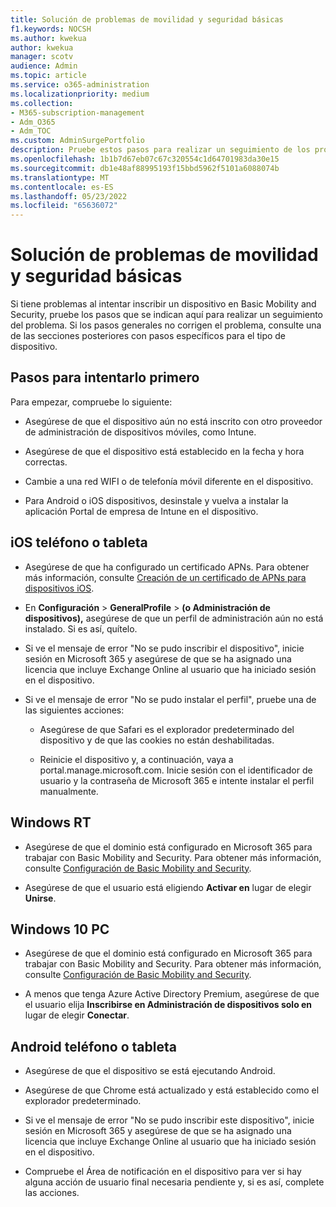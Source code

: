 ```yaml
---
title: Solución de problemas de movilidad y seguridad básicas
f1.keywords: NOCSH
ms.author: kwekua
author: kwekua
manager: scotv
audience: Admin
ms.topic: article
ms.service: o365-administration
ms.localizationpriority: medium
ms.collection:
- M365-subscription-management
- Adm_O365
- Adm_TOC
ms.custom: AdminSurgePortfolio
description: Pruebe estos pasos para realizar un seguimiento de los problemas básicos de movilidad y seguridad.
ms.openlocfilehash: 1b1b7d67eb07c67c320554c1d64701983da30e15
ms.sourcegitcommit: db1e48af88995193f15bbd5962f5101a6088074b
ms.translationtype: MT
ms.contentlocale: es-ES
ms.lasthandoff: 05/23/2022
ms.locfileid: "65636072"
---
```

# <a name="troubleshoot-basic-mobility-and-security"></a>Solución de problemas de movilidad y seguridad básicas

Si tiene problemas al intentar inscribir un dispositivo en Basic Mobility and Security, pruebe los pasos que se indican aquí para realizar un seguimiento del problema. Si los pasos generales no corrigen el problema, consulte una de las secciones posteriores con pasos específicos para el tipo de dispositivo.

## <a name="steps-to-try-first"></a>Pasos para intentarlo primero

Para empezar, compruebe lo siguiente:

- Asegúrese de que el dispositivo aún no está inscrito con otro proveedor de administración de dispositivos móviles, como Intune.

- Asegúrese de que el dispositivo está establecido en la fecha y hora correctas.

- Cambie a una red WIFI o de telefonía móvil diferente en el dispositivo.

- Para Android o iOS dispositivos, desinstale y vuelva a instalar la aplicación Portal de empresa de Intune en el dispositivo. 

## <a name="ios-phone-or-tablet"></a>iOS teléfono o tableta

- Asegúrese de que ha configurado un certificado APNs. Para obtener más información, consulte [Creación de un certificado de APNs para dispositivos iOS](create-an-apns-certificate-for-ios-devices.md).

- En **Configuración** >  **GeneralProfile** >  **(o Administración de dispositivos),** asegúrese de que un perfil de administración aún no está instalado. Si es así, quítelo.

- Si ve el mensaje de error "No se pudo inscribir el dispositivo", inicie sesión en Microsoft 365 y asegúrese de que se ha asignado una licencia que incluye Exchange Online al usuario que ha iniciado sesión en el dispositivo.

- Si ve el mensaje de error "No se pudo instalar el perfil", pruebe una de las siguientes acciones:

    - Asegúrese de que Safari es el explorador predeterminado del dispositivo y de que las cookies no están deshabilitadas.

    - Reinicie el dispositivo y, a continuación, vaya a portal.manage.microsoft.com. Inicie sesión con el identificador de usuario y la contraseña de Microsoft 365 e intente instalar el perfil manualmente.

## <a name="windows-rt"></a>Windows RT

- Asegúrese de que el dominio está configurado en Microsoft 365 para trabajar con Basic Mobility and Security. Para obtener más información, consulte [Configuración de Basic Mobility and Security](set-up.md).
    
- Asegúrese de que el usuario está eligiendo **Activar en** lugar de elegir **Unirse**.

## <a name="windows-10-pc"></a>Windows 10 PC

- Asegúrese de que el dominio está configurado en Microsoft 365 para trabajar con Basic Mobility and Security. Para obtener más información, consulte [Configuración de Basic Mobility and Security](set-up.md).
    
- A menos que tenga Azure Active Directory Premium, asegúrese de que el usuario elija **Inscribirse en Administración de dispositivos solo en** lugar de elegir **Conectar**.

## <a name="android-phone-or-tablet"></a>Android teléfono o tableta

- Asegúrese de que el dispositivo se está ejecutando Android.

- Asegúrese de que Chrome está actualizado y está establecido como el explorador predeterminado.

- Si ve el mensaje de error "No se pudo inscribir este dispositivo", inicie sesión en Microsoft 365 y asegúrese de que se ha asignado una licencia que incluye Exchange Online al usuario que ha iniciado sesión en el dispositivo.

- Compruebe el Área de notificación en el dispositivo para ver si hay alguna acción de usuario final necesaria pendiente y, si es así, complete las acciones.